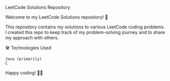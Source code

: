 LeetCode Solutions Repository

Welcome to my LeetCode Solutions repository! 🎯

This repository contains my solutions to various LeetCode coding problems. I created this repo to keep track of my problem-solving journey and to share my approach with others.

🛠️ Technologies Used

    Java (primarily)
    C

  Happy coding! 🧑‍💻
